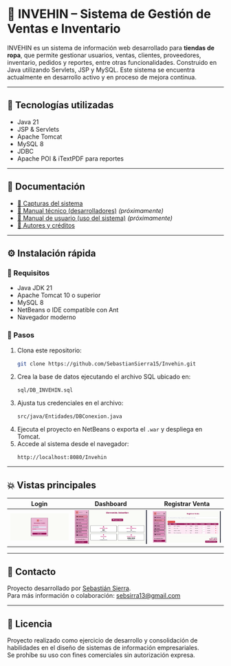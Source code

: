 # 🏩 INVEHIN – Sistema de Gestión de Ventas e Inventario

INVEHIN es un sistema de información web desarrollado para **tiendas de ropa**, que permite gestionar usuarios, ventas, clientes, proveedores, inventario, pedidos y reportes, entre otras funcionalidades. Construido en Java utilizando Servlets, JSP y MySQL.
Este sistema se encuentra actualmente en desarrollo activo y en proceso de mejora continua.

---

## 🚀 Tecnologías utilizadas

&#x20;  &#x20;

- Java 21
- JSP & Servlets
- Apache Tomcat
- MySQL 8
- JDBC
- Apache POI & iTextPDF para reportes

---

## 📄 Documentación

- [📸 Capturas del sistema](docs/Capturas.md)
- [🧠 Manual técnico (desarrolladores)](docs/ManualTecnico.md) *(próximamente)*
- [👥 Manual de usuario (uso del sistema)](docs/ManualUsuario.md) *(próximamente)*
- [🧑 Autores y créditos](docs/Autores.md)

---

## ⚙️ Instalación rápida

### 🔧 Requisitos

- Java JDK 21
- Apache Tomcat 10 o superior
- MySQL 8
- NetBeans o IDE compatible con Ant
- Navegador moderno

### 🧪 Pasos

1. Clona este repositorio:
   ```bash
   git clone https://github.com/SebastianSierra15/Invehin.git
   ```
2. Crea la base de datos ejecutando el archivo SQL ubicado en:
   ```
   sql/DB_INVEHIN.sql
   ```
3. Ajusta tus credenciales en el archivo:
   ```
   src/java/Entidades/DBConexion.java
   ```
4. Ejecuta el proyecto en NetBeans o exporta el `.war` y despliega en Tomcat.
5. Accede al sistema desde el navegador:
   ```
   http://localhost:8080/Invehin
   ```

---

## 💥 Vistas principales

| Login                         | Dashboard                      | Registrar Venta                |
|------------------------------|--------------------------------|--------------------------------|
| ![Login](assets/login.png)   | ![Dashboard](assets/dashboard.png) | ![Registrar Venta](assets/registrar-venta.png) |

---

## 📩 Contacto

Proyecto desarrollado por [Sebastián Sierra](docs/Autores.md).\
Para más información o colaboración: [sebsirra13@gmail.com](mailto\:sebsirra13@gmail.com)

---

## 📜 Licencia

Proyecto realizado como ejercicio de desarrollo y consolidación de habilidades en el diseño de sistemas de información empresariales.\
Se prohíbe su uso con fines comerciales sin autorización expresa.
